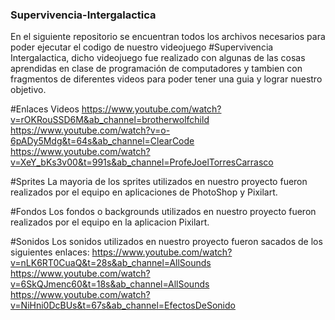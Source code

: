 ### Supervivencia-Intergalactica
 En el siguiente repositorio se encuentran todos los archivos necesarios para poder ejecutar el codigo de nuestro videojuego #Supervivencia Intergalactica, dicho videojuego fue realizado con algunas de las cosas aprendidas en clase de programación de computadores y tambien con fragmentos de diferentes videos para poder tener una guia y lograr nuestro objetivo.
 
#Enlaces Videos
  https://www.youtube.com/watch?v=rOKRouSSD6M&ab_channel=brotherwolfchild
  https://www.youtube.com/watch?v=o-6pADy5Mdg&t=64s&ab_channel=ClearCode
  https://www.youtube.com/watch?v=XeY_bKs3v00&t=991s&ab_channel=ProfeJoelTorresCarrasco
  
#Sprites
 La mayoria de los sprites utilizados en nuestro proyecto fueron realizados por el equipo en aplicaciones de PhotoShop y Pixilart.
 
#Fondos
 Los fondos o backgrounds utilizados en nuestro proyecto fueron realizados por el equipo en la aplicacion Pixilart.
 
#Sonidos
 Los sonidos utilizados en nuestro proyecto fueron sacados de los siguientes enlaces:
 https://www.youtube.com/watch?v=nLK6RT0CuaQ&t=28s&ab_channel=AllSounds
 https://www.youtube.com/watch?v=6SkQJmenc60&t=18s&ab_channel=AllSounds
 https://www.youtube.com/watch?v=NiHni0DcBUs&t=67s&ab_channel=EfectosDeSonido
